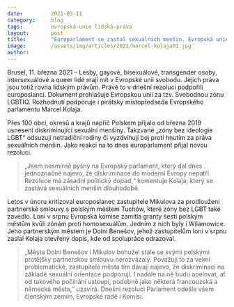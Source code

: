 ```yaml
---
date:         2021-03-11
category:     blog
tags:         evropská-unie lidská-práva
layout:       post
title:        "Europarlament se zastal sexuálních menšin. Evropská unie je nově „Svobodnou zónou LGBTIQ“"
image:        /assets/img/articles/2021/marcel-kolaja01.jpg
author:       
---
```




Brusel, 11. března 2021 – Lesby, gayové, bisexuálové, transgender osoby, intersexuálové a queer lidé mají mít v Evropské unii svobodu. Jejich práva jsou totiž rovna lidským právům. Právě to v dnešní rezoluci podpořili europoslanci. Dokument prohlašuje Evropskou unii za tzv. Svobodnou zónu LGBTIQ. Rozhodnutí podporuje i pirátský místopředseda Evropského parlamentu Marcel Kolaja.

Přes 100 obcí, okresů a krajů napříč Polskem přijalo od března 2019 usnesení diskriminující sexuální menšiny. Takzvané „zóny bez ideologie LGBT“ odsuzují netradiční rodiny či vyzdvihují boj proti hnutím za práva sexuálních menšin. Jako reakci na to dnes europarlament přijal novou rezoluci.

> „Jsem nesmírně pyšný na Evropský parlament, který dal dnes jednoznačně najevo, že diskriminace do moderní Evropy nepatří. Rezoluce má zásadní politický dopad,“ komentuje Kolaja, který se zastává sexuálních menšin dlouhodobě.

Letos v únoru kritizoval europoslanec zastupitele Mikulova za prodloužení partnerské smlouvy s polským městem Tuchów, které zóny bez LGBT také zavedlo. Loni v srpnu Evropská komise zamítla granty šesti polským městům kvůli zónám proti homosexuálům. Jedním z nich byly i Wilamowice. Jeho partnerským městem je Dolní Benešov, jehož zastupitelům loni v srpnu zaslal Kolaja otevřený dopis, kde od spolupráce odrazoval.

> „Města Dolní Benešov i Mikulov bohužel stále se svými polskými protějšky partnerskou smlouvu nerozvázaly. Považuji to za velmi problematické, zastupitelé města tím dávají najevo, že diskriminaci na základě sexuální orientace podporují. I nadále na ně budu apelovat, ať od takového počínání ustoupí, podobně jako některá francouzská a německá města,“ uzavírá. Dnešní rezoluci Parlament odešle všem členským zemím, Evropské radě i Komisi.
